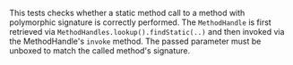[//]: # (MAIN: spm2.Class)
This tests checks whether a static method call to a method with polymorphic signature is correctly performed.
The ```MethodHandle``` is first retrieved via ```MethodHandles.lookup().findStatic(..)``` and then
invoked via the MethodHandle's ```invoke``` method. The passed parameter must be unboxed to
match the called method's signature.
